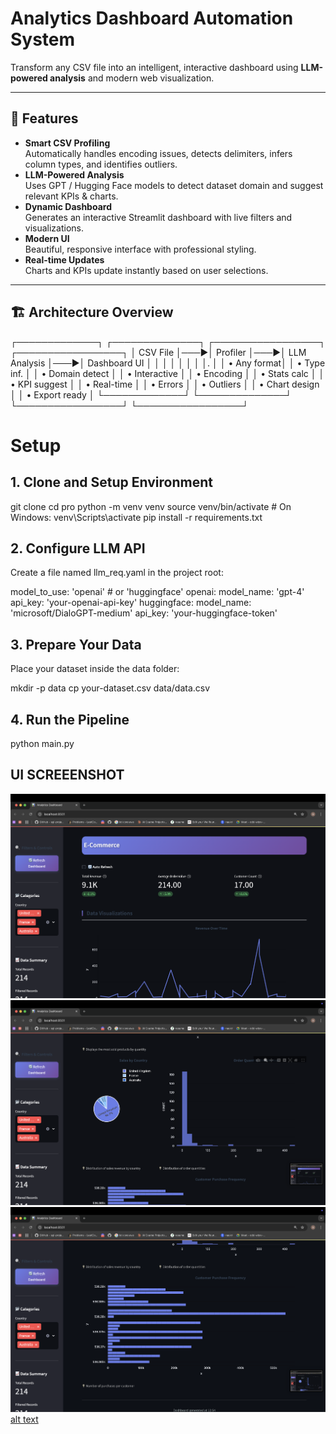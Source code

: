 # Analytics Dashboard Automation System

Transform any CSV file into an intelligent, interactive dashboard using **LLM-powered analysis** and modern web visualization.

---

## 🚀 Features

- **Smart CSV Profiling**  
  Automatically handles encoding issues, detects delimiters, infers column types, and identifies outliers.
- **LLM-Powered Analysis**  
  Uses GPT / Hugging Face models to detect dataset domain and suggest relevant KPIs & charts.
- **Dynamic Dashboard**  
  Generates an interactive Streamlit dashboard with live filters and visualizations.
- **Modern UI**  
  Beautiful, responsive interface with professional styling.
- **Real-time Updates**  
  Charts and KPIs update instantly based on user selections.

---

## 🏗 Architecture Overview

┌─────────────┐ ┌──────────────┐ ┌─────────────────┐ ┌─────────────────┐
│ CSV File    │───▶│ Profiler │───▶│ LLM Analysis │───▶│ Dashboard UI │
│             │ │              │ │                 │ │.               │
│ • Any format│ │ • Type inf.  │ │ • Domain detect │ │ • Interactive  │
│ • Encoding  │ │ • Stats calc │ │ • KPI suggest   │ │ • Real-time    │
│ • Errors    │ │ • Outliers   │ │ • Chart design  │ │ • Export ready │
└─────────────┘ └──────────────┘ └─────────────────┘ └─────────────────┘


# Setup

## 1. Clone and Setup Environment

git clone <your-repo>
cd pro
python -m venv venv
source venv/bin/activate  # On Windows: venv\Scripts\activate
pip install -r requirements.txt


## 2. Configure LLM API
Create a file named llm_req.yaml in the project root:

model_to_use: 'openai'  # or 'huggingface'
openai:
  model_name: 'gpt-4'
  api_key: 'your-openai-api-key'
huggingface:
  model_name: 'microsoft/DialoGPT-medium'
  api_key: 'your-huggingface-token'


## 3. Prepare Your Data
Place your dataset inside the data folder:

mkdir -p data
cp your-dataset.csv data/data.csv


## 4. Run the Pipeline

python main.py


## UI SCREEENSHOT


![alt text](sample_result/1.png) ![alt text](sample_result/2.png) ![alt text](sample_result/3.png) [alt text](README.md)
